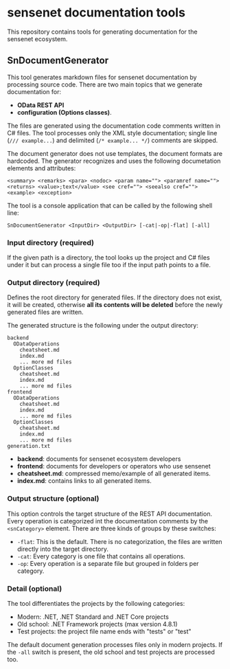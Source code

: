# sensenet documentation tools

This repository contains tools for generating documentation for the sensenet ecosystem.

## SnDocumentGenerator

This tool generates markdown files for sensenet documentation by processing source code. There are two main topics that we generate documentation for:

- **OData REST API**
- **configuration (Options classes)**. 

The files are generated using the documentation code comments written in C# files. The tool processes only the XML style documentation; single line (`/// example...`) and delimited (`/* example... */`) comments are skipped.

The document generator does not use templates, the document formats are hardcoded. The generator recognizes and uses the following documetation elements and attributes: 

`<summary> <remarks> <para> <nodoc> <param name=""> <paramref name=""> <returns> <value>;text</value> <see cref=""> <seealso cref=""> <example> <exception>`

The tool is a console application that can be called by the following shell line:

```
SnDocumentGenerator <InputDir> <OutputDir> [-cat|-op|-flat] [-all]
```
### Input directory (required)
If the given path is a directory, the tool looks up the project and C# files under it but can process a single file too if the input path points to a file.

### Output directory (required)
Defines the root directory for generated files. If the directory does not exist, it will be created, otherwise **all its contents will be deleted** before the newly generated files are written.

The generated structure is the following under the output directory:
```
backend
  ODataOperations
    cheatsheet.md
    index.md
    ... more md files
  OptionClasses
    cheatsheet.md
    index.md
    ... more md files
frontend
  ODataOperations
    cheatsheet.md
    index.md
    ... more md files
  OptionClasses
    cheatsheet.md
    index.md
    ... more md files
generation.txt
```
- **backend**: documents for sensenet ecosystem developers
- **frontend**: documents for developers or operators who use sensenet
- **cheatsheet.md**: compressed memo/example of all generated items.
- **index.md**: contains links to all generated items.

### Output structure (optional)
This option controls the target structure of the REST API documentation. Every operation is categorized int the documentation comments by the `<snCategory>` element. There are three kinds of groups by these switches:

- `-flat`: This is the default. There is no categorization, the files are written directly into the target directory.
- `-cat`: Every category is one file that contains all operations.
- `-op`: Every operation is a separate file but grouped in folders per category.

### Detail (optional)
The tool differentiates the projects by the following categories:
- Modern: .NET, .NET Standard and .NET Core projects
- Old school: .NET Framework projects (max version 4.8.1)
- Test projects: the project file name ends with "tests" or "test"

The default document generation processes files only in modern projects. If the `-all` switch is present, the old school and test projects are processed too.